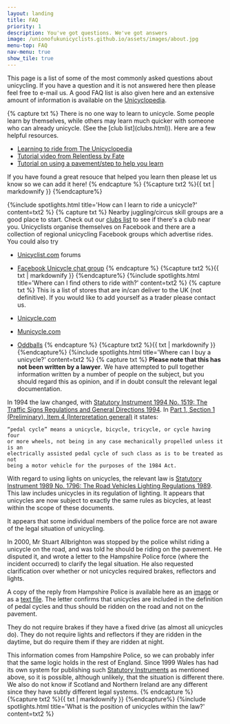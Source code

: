 ```yaml
---
layout: landing
title: FAQ
priority: 1
description: You've got questions. We've got answers
image: /unionofukunicyclists.github.io/assets/images/about.jpg
menu-top: FAQ
nav-menu: true
show_tile: true
---
```


This page is a list of some of the most commonly asked questions about unicycling.
If you have a question and it is not answered here then please feel free to
e-mail us. A good FAQ list is also given here and an extensive amount of
information is available on the [Unicyclopedia](http://en.wikibooks.org/wiki/The_Unicyclopedia).

<section class="spotlights">
{% capture txt %} There is no one way to learn to unicycle. Some people learn by themselves,
while others may learn much quicker with someone who can already unicycle. (See the 
[club list](clubs.html)). Here are a few helpful resources.

* [Learning to ride from The Unicyclopedia](http://en.wikibooks.org/wiki/The_Unicyclopedia/Learning)
* [Tutorial video from Relentless by Fate](https://www.youtube.com/watch?v=pdH0fV4Uxvk)
* [Tutorial on using a pavement/step to help you learn](https://www.youtube.com/watch?v=3-xaYAkuw7Q)

If you have found a great resouce that helped you learn then please let us know so we can add it here!
{% endcapture %}
{%capture txt2 %}{{ txt | markdownify }} {%endcapture%}

{%include spotlights.html
title='How can I learn to ride a unicycle?'
content=txt2
%}
{% capture txt %}
Nearby juggling/circus skill groups are a good place to start. Check out our [clubs list](/clubs.html)
to see if there's a club near you. Unicyclists organise themselves on Facebook and there are a collection
of regional unicycling Facebook groups which advertise rides. You could also try

* [Unicyclist.com](http://unicyclist.com/) forums
* [Facebook Unicycle chat group](https://www.facebook.com/groups/115835695144753/)
{% endcapture %}
{%capture txt2 %}{{ txt | markdownify }} {%endcapture%}
{%include spotlights.html
title='Where can I find others to ride with?'
content=txt2
%}
{% capture txt %}
This is a list of stores that are in/can deliver to the UK (not definitive).
If you would like to add yourself as a trader please contact us.

* [Unicycle.com](http://www.unicycle.uk.com/)
* [Municycle.com](http://www.municycle.com/)
* [Oddballs](http://www.oddballs.co.uk/)
{% endcapture %}
{%capture txt2 %}{{ txt | markdownify }} {%endcapture%}
{%include spotlights.html
title='Where can I buy a unicycle?'
content=txt2
%}
{% capture txt %}
**Please note that this has not been written by a lawyer**.
We have attempted to pull together information written by a number of people on
the subject, but you should regard this as opinion, and if in doubt consult the
relevant legal documentation.

In 1994 the law changed, with [Statutory Instrument 1994 No. 1519: The Traffic Signs Regulations and
General Directions
1994](http://www.legislation.hmso.gov.uk/si/si1994/Uksi_19941519_en_1.htm).
In [Part 1, Section 1 (Preliminary), Item 4 (Interpretation
general)](http://www.legislation.gov.uk/uksi/1994/1519/regulation/4/made) it
states:

```
“pedal cycle” means a unicycle, bicycle, tricycle, or cycle having four
or more wheels, not being in any case mechanically propelled unless it is an
electrically assisted pedal cycle of such class as is to be treated as not
being a motor vehicle for the purposes of the 1984 Act.
```

With regard to using lights on unicycles, the relevant law is
[Statutory Instrument 1989 No. 1796: The Road Vehicles Lighting Regulations 1989](http://www.legislation.gov.uk/uksi/1989/1796/contents/made).
This law includes unicycles in its regulation of lighting. It appears that unicycles are
now subject to exactly the same rules as bicycles, at least within the scope of
these documents.

It appears that some individual members of the police force are not aware of
the legal situation of unicycling.

In 2000, Mr Stuart Allbrighton was stopped by the police whilst riding a
unicycle on the road, and was told he should be riding on the pavement. He
disputed it, and wrote a letter to the Hampshire Police force (where the
incident occurred) to clarify the legal situation. He also requested
clarification over whether or not unicycles required brakes, reflectors and
lights.

A copy of the reply from Hampshire Police is available here as an
[image](assets/images/hampshirepolice.gif) or as a [text file](assets/txt/hampshirepolice.txt). The 
letter confirms that unicycles are included in the definition
of pedal cycles and thus should be ridden on the road and not on the pavement.

They do not require brakes if they have a fixed drive (as almost all unicycles
do). They do not require lights and reflectors if they are ridden in the
daytime, but do require them if they are ridden at night.

This information comes from Hampshire Police, so we can probably infer that the same
logic holds in the rest of England. Since 1999 Wales has had its own system for
publishing such [Statutory Instruments](http://www.legislation.gov.uk/wsi) as
mentioned above, so it is possible, although unlikely, that the situation is
different there. We also do not know if Scotland and Northern Ireland are any
different since they have subtly different legal systems.
{% endcapture %}
{%capture txt2 %}{{ txt | markdownify }} {%endcapture%}
{%include spotlights.html
title='What is the position of unicycles within the law?'
content=txt2
%}



